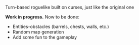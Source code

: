 Turn-based roguelike built on curses, just like the original one

**Work in progress.**
Now to be done: 
- Entities-obstacles (barrels, chests, walls, etc.)
- Random map generation
- Add some fun to the gameplay
